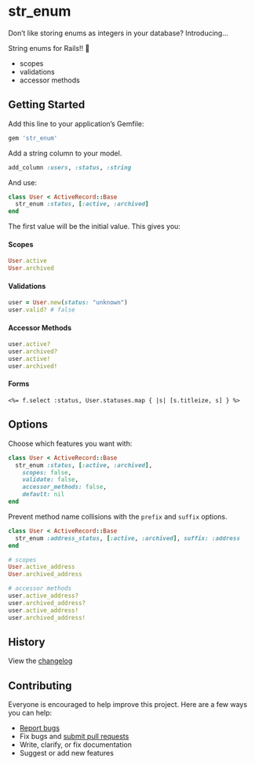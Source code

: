 # str_enum

Don’t like storing enums as integers in your database? Introducing...

String enums for Rails!! :tada:

- scopes
- validations
- accessor methods

## Getting Started

Add this line to your application’s Gemfile:

```ruby
gem 'str_enum'
```

Add a string column to your model.

```ruby
add_column :users, :status, :string
```

And use:

```ruby
class User < ActiveRecord::Base
  str_enum :status, [:active, :archived]
end
```

The first value will be the initial value. This gives you:

#### Scopes

```ruby
User.active
User.archived
```

#### Validations

```ruby
user = User.new(status: "unknown")
user.valid? # false
```

#### Accessor Methods

```ruby
user.active?
user.archived?
user.active!
user.archived!
```

#### Forms

```erb
<%= f.select :status, User.statuses.map { |s| [s.titleize, s] } %>
```

## Options

Choose which features you want with:

```ruby
class User < ActiveRecord::Base
  str_enum :status, [:active, :archived],
    scopes: false,
    validate: false,
    accessor_methods: false,
    default: nil
end
```

Prevent method name collisions with the `prefix` and `suffix` options.

```ruby
class User < ActiveRecord::Base
  str_enum :address_status, [:active, :archived], suffix: :address
end

# scopes
User.active_address
User.archived_address

# accessor methods
user.active_address?
user.archived_address?
user.active_address!
user.archived_address!
```

## History

View the [changelog](https://github.com/ankane/str_enum/blob/master/CHANGELOG.md)

## Contributing

Everyone is encouraged to help improve this project. Here are a few ways you can help:

- [Report bugs](https://github.com/ankane/str_enum/issues)
- Fix bugs and [submit pull requests](https://github.com/ankane/str_enum/pulls)
- Write, clarify, or fix documentation
- Suggest or add new features
